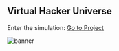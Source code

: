 ## Virtual Hacker Universe
Enter the simulation: [Go to Project](https://github.com/theprofessor71/VirtualHackerUniverse)

![banner](https://www.linkedin.com/in/md-rabul-sany-bd1971/banner.gif)
